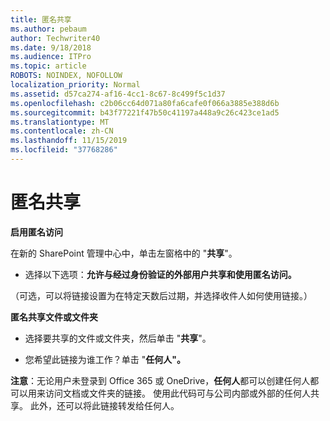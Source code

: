 ```yaml
---
title: 匿名共享
ms.author: pebaum
author: Techwriter40
ms.date: 9/18/2018
ms.audience: ITPro
ms.topic: article
ROBOTS: NOINDEX, NOFOLLOW
localization_priority: Normal
ms.assetid: d57ca274-af16-4cc1-8c67-8c499f5c1d37
ms.openlocfilehash: c2b06cc64d071a80fa6cafe0f066a3885e388d6b
ms.sourcegitcommit: b43f77221f47b50c41197a448a9c26c423ce1ad5
ms.translationtype: MT
ms.contentlocale: zh-CN
ms.lasthandoff: 11/15/2019
ms.locfileid: "37768286"
---
```

# <a name="anonymous-sharing"></a>匿名共享

 **启用匿名访问**
  
在新的 SharePoint 管理中心中，单击左窗格中的 "**共享**"。 
  
- 选择以下选项：**允许与经过身份验证的外部用户共享和使用匿名访问。**
  
（可选，可以将链接设置为在特定天数后过期，并选择收件人如何使用链接。）
    
 **匿名共享文件或文件夹**
  
- 选择要共享的文件或文件夹，然后单击 "**共享**"。 
    
- 您希望此链接为谁工作？单击 "**任何人"。**
  
 **注意**：无论用户未登录到 Office 365 或 OneDrive，**任何人**都可以创建任何人都可以用来访问文档或文件夹的链接。 使用此代码可与公司内部或外部的任何人共享。 此外，还可以将此链接转发给任何人。 
    

